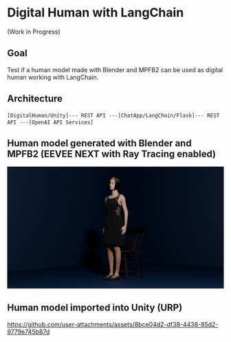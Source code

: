 # Digital Human with LangChain

(Work in Progress)

## Goal

Test if a human model made with Blender and MPFB2 can be used as digital human working with LangChain.

## Architecture

```
[DigitalHuman/Unity]--- REST API ---[ChatApp/LangChain/Flask]--- REST API ---[OpenAI API Services]
```

## Human model generated with Blender and MPFB2 (EEVEE NEXT with Ray Tracing enabled)

<img src="doc/Lady_blender.png" width=800>

## Human model imported into Unity (URP)

https://github.com/user-attachments/assets/8bce04d2-df38-4438-85d2-9779e745b87d



